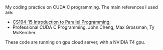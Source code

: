 My coding practice on CUDA C programming. 
The main references I used are: 
- [CS194-15 Introduction to Parallel Programming](
  https://sites.google.com/lbl.gov/cs194-15-fa2020/);
- Professional CUDA C Programming. John Cheng, Max Grossman, Ty McKercher.

These code are running on gpu cloud server, with a NVIDIA T4 gpu.
